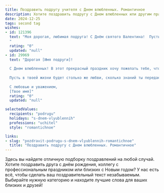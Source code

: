 ```yaml
---
title: Поздравить подругу учителя с Днем влюбленных. Романтичное
description: Хотите поздравить подругу с Днем влюбленных или другим праздником? Наш ИИ создаст незабываемое поздравление, а вы обязательно выделитесь среди других.  
date: 2024-12-25
tags: second tag
wishes:
- id: 121396
  text: "Моя дорогая, любимая подруга! С Днём святого Валентина!  Пусть этот день будет наполнен нежностью, любовью и счастьем, как и ты сама, излучающая свет и тепло, словно солнечный зайчик в весеннем лесу.  Твоя доброта и мудрость, которые ты даришь своим ученикам каждый день, — это настоящее волшебство.  Пусть же взаимная любовь и нежность станут для тебя такой же прекрасной и естественной наградой!  Целую крепко!
  "
  rating: "0"
  updated: "null"
- id: 29969
  text: "Дорогая [Имя подруги]!
  
  С Днем влюбленных! В этот прекрасный праздник хочу пожелать тебе, чтобы каждый день приносил новые эмоции и вдохновение, как в лучшем уроке на свете. Ты — удивительный педагог и весьма романтичная душа, и я уверен(а), что твое сердце наполнено теплом, как теплом согревает светлая лампочка в классе.
  
  Пусть в твоей жизни будет столько же любви, сколько знаний ты передаешь своим ученикам! Пусть каждое мгновение будет просветленным светом страсти и нежности. Надеюсь, что рядом с тобой всегда будут люди, способные оценить твою заботу и поддержку, как ты ценишь каждого своего ученика.
  
  С любовью и уважением,
  [Твое имя]"
  rating: "0"
  updated: "null"

selectedValues:
  recipients: "podrugu"
  holidays: "s-dnem-vlyublennih"
  professions: "uchitel"
  style: "romantichnoe"

links:
- slug: "pozdravit-podrugu-s-dnem-vlyublennih-romantichnoe"
  title: "Поздравить подругу с Днем влюбленных. Романтичное"
---
```


Здесь вы найдете отличную подборку поздравлений на любой случай.
Хотите поздравить друга с днём рождения, коллегу с профессиональным праздником или близких с Новым годом? У нас есть всё, чтобы сделать ваш поздравительный текст незабываемым. Выбирайте нужную категорию и находите лучшие слова для ваших близких и друзей!
